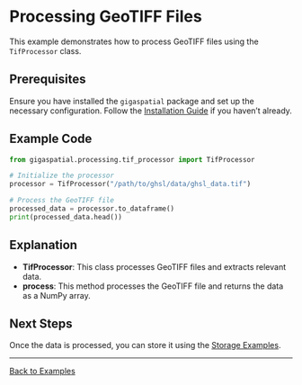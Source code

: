 # Processing GeoTIFF Files

This example demonstrates how to process GeoTIFF files using the `TifProcessor` class.

## Prerequisites

Ensure you have installed the `gigaspatial` package and set up the necessary configuration. Follow the [Installation Guide](../getting-started/installation.md) if you haven’t already.

## Example Code

```python
from gigaspatial.processing.tif_processor import TifProcessor

# Initialize the processor
processor = TifProcessor("/path/to/ghsl/data/ghsl_data.tif")

# Process the GeoTIFF file
processed_data = processor.to_dataframe()
print(processed_data.head())
```

## Explanation

- **TifProcessor**: This class processes GeoTIFF files and extracts relevant data.
- **process**: This method processes the GeoTIFF file and returns the data as a NumPy array.

## Next Steps

Once the data is processed, you can store it using the [Storage Examples](../storage/geojson.md).

---

[Back to Examples](../index.md)